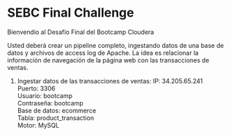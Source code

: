 # SEBC Final Challenge

Bienvendio al Desafío Final del Bootcamp Cloudera 

Usted deberá crear un pipeline completo, ingestando datos de una base de datos y archivos de access log de Apache. La idea es relacionar la información de navegación de la página web con las transacciones de ventas. 

1. Ingestar datos de las transacciones de ventas: 
IP: 34.205.65.241  
Puerto: 3306  
Usuario: bootcamp  
Contraseña: bootcamp  
Base de datos: ecommerce  
Tabla: product_transaction  
Motor: MySQL  

